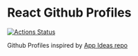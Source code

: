 # React Github Profiles

[![Actions Status](https://github.com/jparmenter/react-github-profiles/workflows/Build%20and%20Deploy/badge.svg)](https://github.com/jparmenter/react-github-profiles/actions)

Github Profiles inspired by [App Ideas repo](https://github.com/jparmenter/app-ideas/blob/master/Projects/2-Intermediate/GitHub-Profiles.md)
